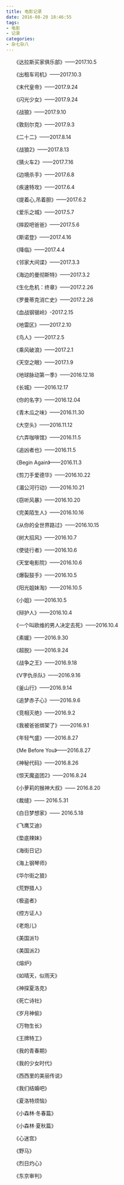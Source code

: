 ```yaml
---
title: 电影记录
date: 2016-08-20 18:46:55
tags:
- 电影
- 记录
categories:
- 杂七杂八
---
```


　　《达拉斯买家俱乐部》——2017.10.5

　　《出租车司机》——2017.10.3

　　《末代皇帝》——2017.9.24

　　《闪光少女》——2017.9.24

　　《战狼》——2017.9.10

　　《敦刻尔克》——2017.9.3

　　《二十二》——2017.8.14

　　《战狼2》——2017.8.13

　　《猜火车2》——2017.7.16

　　《边境杀手》——2017.6.8

　　《疾速特攻》——2017.6.4

　　《提着心,吊着胆》——2017.6.2

　　《爱乐之城》——2017.5.7

　　《摔跤吧爸爸》——2017.5.6

　　《斯诺登》——2017.4.16

　　《降临》——2017.4.4

　　《邻家大间谍》——2017.3.3

　　《海边的曼彻斯特》——2017.3.2

　　《生化危机：终章》——2017.2.26

　　《罗曼蒂克消亡史》——2017.2.26

　　《血战钢锯岭》-2017.2.15

　　《地雷区》——2017.2.10

　　《鸟人》——2017.2.5

　　《乘风破浪》——2017.2.1

　　《天空之眼》——2017.1.9

　　《地球脉动第一季》——2016.12.18

　　《长城》——2016.12.17

　　《你的名字》——2016.12.04

　　《青木瓜之味》——2016.11.30

　　《大空头》——2016.11.12

　　《六弄咖啡馆》——2016.11.5

　　《追凶者也》——2016.11.5

　　《Begin Again》——2016.11.3

　　《剪刀手爱德华》——2016.10.22

　　《湄公河行动》——2016.10.21

　　《窃听风暴》——2016.10.20

　　《完美陌生人》——2016.10.16

　　《从你的全世界路过》——2016.10.15

　　《树大招风》——2016.10.7

　　《使徒行者》——2016.10.6

　　《天堂电影院》——2016.10.6

　　《爆裂鼓手》——2016.10.5

　　《阳光姐妹淘》——2016.10.5

　　《小姐》——2016.10.5

　　《辩护人》——2016.10.4

　　《一个叫欧维的男人决定去死》——2016.10.4

　　《素媛》——2016.9.30

　　《超脱》——2016.9.24

　　《战争之王》——2016.9.18

　　《V字仇杀队》——2016.9.16

　　《釜山行》——2016.9.14

　　《追梦赤子心》——2016.9.6

　　《竞相灭绝》——2016.9.2

　　《我被爸爸绑架了》——2016.9.1

　　《年轻气盛》——2016.8.27

　　《Me Before You》——2016.8.27

　　《神秘代码》——2016.8.26

　　《惊天魔盗团2》——2016.8.24

　　《小萝莉的猴神大叔》—— 2016.8.20

　　《裁缝》—— 2016.5.31

　　《白日梦想家》—— 2016.5.18

　　《飞鹰艾迪》

　　《垫底辣妹》

　　《海街日记》

　　《海上钢琴师》

　　《华尔街之狼》

　　《荒野猎人》

　　《极盗者》

　　《控方证人》

　　《老炮儿》

　　《美国派1》

　　《美国派2》

　　《熔炉》

　　《如晴天，似雨天》

　　《神探夏洛克》

　　《死亡诗社》

　　《岁月神偷》

　　《万物生长》

　　《王牌特工》

　　《我的青春期》

　　《我的少女时代》

　　《西西里的美丽传说》

　　《我们结婚吧》

　　《夏洛特烦恼》

　　《小森林·冬春篇》

　　《小森林·夏秋篇》

　　《心迷宫》

　　《野马》

　　《烈日灼心》

　　《东京审判》